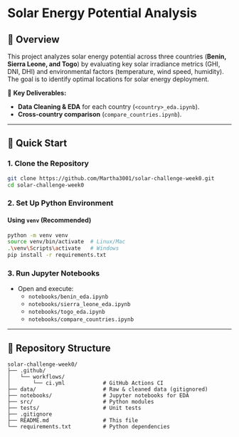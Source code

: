 # **Solar Energy Potential Analysis**  

## **📌 Overview**  
This project analyzes solar energy potential across three countries (**Benin, Sierra Leone, and Togo**) by evaluating key solar irradiance metrics (GHI, DNI, DHI) and environmental factors (temperature, wind speed, humidity). The goal is to identify optimal locations for solar energy deployment.  

🔑 **Key Deliverables:**  
- **Data Cleaning & EDA** for each country (`<country>_eda.ipynb`).  
- **Cross-country comparison** (`compare_countries.ipynb`).   

---

## **🚀 Quick Start**  

### **1. Clone the Repository**  
```bash
git clone https://github.com/Martha3001/solar-challenge-week0.git
cd solar-challenge-week0
```

### **2. Set Up Python Environment**  
#### **Using `venv` (Recommended)**  
```bash
python -m venv venv
source venv/bin/activate  # Linux/Mac
.\venv\Scripts\activate   # Windows
pip install -r requirements.txt
```

### **3. Run Jupyter Notebooks**  

- Open and execute:  
  - `notebooks/benin_eda.ipynb`  
  - `notebooks/sierra_leone_eda.ipynb`  
  - `notebooks/togo_eda.ipynb`  
  - `notebooks/compare_countries.ipynb`  

---

## **📂 Repository Structure**  
```
solar-challenge-week0/  
├── .github/  
│   └── workflows/  
│       └── ci.yml            # GitHub Actions CI  
├── data/                     # Raw & cleaned data (gitignored)  
├── notebooks/                # Jupyter notebooks for EDA  
├── src/                      # Python modules   
├── tests/                    # Unit tests  
├── .gitignore  
├── README.md                 # This file  
└── requirements.txt          # Python dependencies  
```



